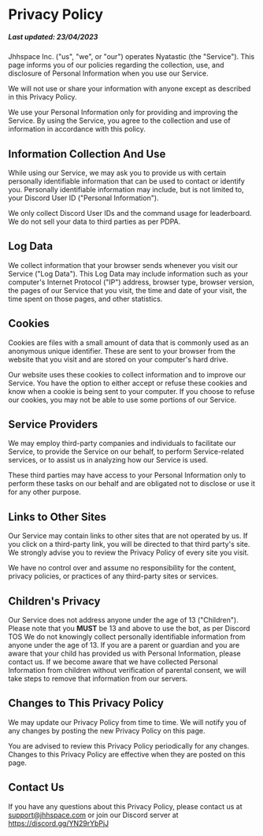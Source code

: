 # Privacy Policy
##### Last updated: 23/04/2023

Jhhspace Inc. ("us", "we", or "our") operates Nyatastic (the "Service"). This page informs you of our policies regarding the collection, use, and disclosure of Personal Information when you use our Service.

We will not use or share your information with anyone except as described in this Privacy Policy.

We use your Personal Information only for providing and improving the Service. By using the Service, you agree to the collection and use of information in accordance with this policy.

## Information Collection And Use
While using our Service, we may ask you to provide us with certain personally identifiable information that can be used to contact or identify you. Personally identifiable information may include, but is not limited to, your Discord User ID ("Personal Information").

We only collect Discord User IDs and the command usage for leaderboard. We do not sell your data to third parties as per PDPA.

## Log Data
We collect information that your browser sends whenever you visit our Service ("Log Data"). This Log Data may include information such as your computer's Internet Protocol ("IP") address, browser type, browser version, the pages of our Service that you visit, the time and date of your visit, the time spent on those pages, and other statistics.

## Cookies
Cookies are files with a small amount of data that is commonly used as an anonymous unique identifier. These are sent to your browser from the website that you visit and are stored on your computer's hard drive.

Our website uses these cookies to collect information and to improve our Service. You have the option to either accept or refuse these cookies and know when a cookie is being sent to your computer. If you choose to refuse our cookies, you may not be able to use some portions of our Service.

## Service Providers
We may employ third-party companies and individuals to facilitate our Service, to provide the Service on our behalf, to perform Service-related services, or to assist us in analyzing how our Service is used.

These third parties may have access to your Personal Information only to perform these tasks on our behalf and are obligated not to disclose or use it for any other purpose.

## Links to Other Sites
Our Service may contain links to other sites that are not operated by us. If you click on a third-party link, you will be directed to that third party's site. We strongly advise you to review the Privacy Policy of every site you visit.

We have no control over and assume no responsibility for the content, privacy policies, or practices of any third-party sites or services.

## Children's Privacy
Our Service does not address anyone under the age of 13 ("Children").
Please note that you **MUST** be 13 and above to use the bot, as per Discord TOS
We do not knowingly collect personally identifiable information from anyone under the age of 13. If you are a parent or guardian and you are aware that your child has provided us with Personal Information, please contact us. If we become aware that we have collected Personal Information from children without verification of parental consent, we will take steps to remove that information from our servers.

## Changes to This Privacy Policy
We may update our Privacy Policy from time to time. We will notify you of any changes by posting the new Privacy Policy on this page.

You are advised to review this Privacy Policy periodically for any changes. Changes to this Privacy Policy are effective when they are posted on this page.

## Contact Us
If you have any questions about this Privacy Policy, please contact us at support@jhhspace.com or join our Discord server at https://discord.gg/YN29rYbPjJ 
